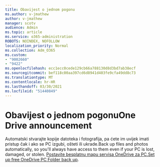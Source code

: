 ```yaml
---
title: Obavijest o jednom pogonu
ms.author: v-jmathew
author: v-jmathew
manager: scotv
audience: Admin
ms.topic: article
ms.service: o365-administration
ROBOTS: NOINDEX, NOFOLLOW
localization_priority: Normal
ms.collection: Adm_O365
ms.custom:
- "9002660"
- "9422"
ms.openlocfilehash: ecc1ecc0cede129cb66a788130d8d3bd7ab38ecf
ms.sourcegitcommit: bef118c00aa397cd6d8941d403fe9cfa49dd8c73
ms.translationtype: MT
ms.contentlocale: hr-HR
ms.lasthandoff: 03/30/2021
ms.locfileid: "51440849"
---
```

# <a name="one-drive-announcement"></a><span data-ttu-id="c4d87-102">Obavijest o jednom pogonu</span><span class="sxs-lookup"><span data-stu-id="c4d87-102">One Drive announcement</span></span>

<span data-ttu-id="c4d87-103">Automatski stvarajte kopije datoteka i fotografija, pa ćete im uvijek imati pristup čak i ako se PC izgubi, ošteti ili ukrade.</span><span class="sxs-lookup"><span data-stu-id="c4d87-103">Back up files and photos automatically, so you'll always have access to them even if your PC is lost, damaged, or stolen.</span></span> <span data-ttu-id="c4d87-104">[Postavite besplatnu mapu servisa OneDrive za PC.](https://www.microsoft.com/microsoft-365/onedrive/pc-cloud-backup)</span><span class="sxs-lookup"><span data-stu-id="c4d87-104">[Set up free OneDrive PC Folder back up](https://www.microsoft.com/microsoft-365/onedrive/pc-cloud-backup).</span></span>
